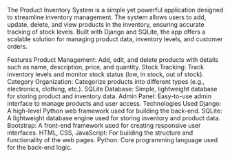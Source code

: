 The Product Inventory System is a simple yet powerful application designed to streamline inventory management. The system allows users to add, update, delete, and view products in the inventory, ensuring accurate tracking of stock levels. Built with Django and SQLite, the app offers a scalable solution for managing product data, inventory levels, and customer orders.

Features
Product Management: Add, edit, and delete products with details such as name, description, price, and quantity.
Stock Tracking: Track inventory levels and monitor stock status (low, in stock, out of stock).
Category Organization: Categorize products into different types (e.g., electronics, clothing, etc.).
SQLite Database: Simple, lightweight database for storing product and inventory data.
Admin Panel: Easy-to-use admin interface to manage products and user access.
Technologies Used
Django: A high-level Python web framework used for building the back-end.
SQLite: A lightweight database engine used for storing inventory and product data.
Bootstrap: A front-end framework used for creating responsive user interfaces.
HTML, CSS, JavaScript: For building the structure and functionality of the web pages.
Python: Core programming language used for the back-end logic.
